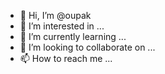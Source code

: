 - 👋 Hi, I’m @oupak
- 👀 I’m interested in ...
- 🌱 I’m currently learning ...
- 💞️ I’m looking to collaborate on ...
- 📫 How to reach me ...

<!---
oupak/oupak is a ✨ special ✨ repository because its `README.md` (this file) appears on your GitHub profile.
You can click the Preview link to take a look at your changes.
--->

